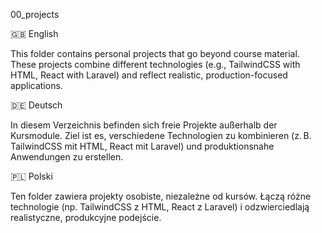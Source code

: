 00_projects

🇬🇧 English

This folder contains personal projects that go beyond course material. These projects combine different technologies (e.g., TailwindCSS with HTML, React with Laravel) and reflect realistic, production-focused applications.

🇩🇪 Deutsch

In diesem Verzeichnis befinden sich freie Projekte außerhalb der Kursmodule. Ziel ist es, verschiedene Technologien zu kombinieren (z. B. TailwindCSS mit HTML, React mit Laravel) und produktionsnahe Anwendungen zu erstellen.

🇵🇱 Polski

Ten folder zawiera projekty osobiste, niezależne od kursów. Łączą różne technologie (np. TailwindCSS z HTML, React z Laravel) i odzwierciedlają realistyczne, produkcyjne podejście.